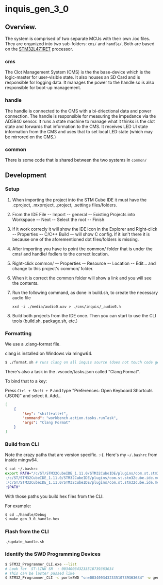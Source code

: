 # inquis_gen_3_0

## Overview.

The system is comprised of two separate MCUs with their own .ioc files.
They are organized into two sub-folders: `cms/` and `handle/`.
Both are based on the [STM32L471RET](https://www.st.com/en/microcontrollers-microprocessors/stm32l471re.html) processor.

### cms

The Clot Management System (CMS) is the the base-device
which is the logic-master for user-visible state. It also houses an SD Card and
is responsible for logging data. It manages the power to the handle so
is also responsible for boot-up management.


### handle

The handle is connected to the CMS with a bi-driectional data and power connection.
The handle is responsible for measuring the impedance via the AD5940 sensor. It
runs a state machine to manage what it thinks is the clot state and
forwards that information to the CMS. It receives LED UI state information
from the CMS and uses that to set local LED state (which may be mirrored on the CMS.)

### common

There is some code that is shared between the two systems in `common/`


## Development

### Setup

1. When importing the project into the STM Cube IDE it must have
the .cproject, .mxproject, .project, .settings files/folders.

1. From the IDE File -- Import -- general -- Existing Projects into Workspace -- Next -- Select the root -- Finish

1. If it work correcly it will show the IDE icon in the Explorer and Right-click -- Properties -- C/C++ Build -- will show C config. If it isn't there it is because one of the aforementioned dot files/folders is missing.

1. After importing you have to point the common/ folder that is under the cms/ and handle/ fodlers to the correct location.

1. Right-click common/ -- Properties -- Resource -- Location -- Edit... and change to this project's common/ folder.

1. When it is correct the common folder will show a link and you will see the contents.

1. Run the following command, as done in build.sh, to create the necessary audio file
    ```
    xxd -i ./media/audio0.wav > ./cms/inquis/_audio0.h
    ```

1. Build both projects from the IDE once. Then you can start to use the CLI tools (build.sh, package.sh, etc.)

### Formatting

We use a .clang-format file.

clang is installed on Windows via mingw64.

```bash
$ ./format.sh # runs clang on all inquis source (does not touch code generated by CubeIDE, libs, etc.)
```

There's also a task in the .vscode/tasks.json called "Clang Format".

To bind that to a key:

Press `Ctrl + Shift + P` and type "Preferences: Open Keyboard Shortcuts (JSON)" and select it. Add...

```json
[
    {
        "key": "shift+alt+f",
        "command": "workbench.action.tasks.runTask",
        "args": "Clang Format"
    }
]
```

### Build from CLI

Note the crazy paths that are version specific. :-(.
Here's my `~/.bashrc` from inside mingw64.

```bash
$ cat ~/.bashrc
export PATH="/c/ST/STM32CubeIDE_1.11.0/STM32CubeIDE/plugins/com.st.stm32cube.ide.mcu.externaltools.cubeprogrammer.win32_2.1.201.202404072231/tools/bin\
:/c/ST/STM32CubeIDE_1.11.0/STM32CubeIDE/plugins/com.st.stm32cube.ide.mcu.externaltools.gnu-tools-for-stm32.12.3.rel1.win32_1.0.100.202403111256/tools/bin/\
:/c/ST/STM32CubeIDE_1.11.0/STM32CubeIDE/plugins/com.st.stm32cube.ide.mcu.externaltools.make.win32_2.1.300.202402091052/tools/bin\
:$PATH"
```

With those paths you build hex files from the CLI.

For example:

```bash
$ cd ./handle/Debug
$ make gen_3_0_handle.hex
```

### Flash from the CLI

```bash
./update_handle.sh
```

### Identify the SWD Programming Devices

```bash
$ STM32_Programmer_CLI.exe --list
# Look for  ST-LINK SN  : 003400343233510739363634
# This can be laster passed like
$ STM32_Programmer_CLI -c port=SWD "sn=003400343233510739363634" -w gen_3_0_handle.hex -rst
```
